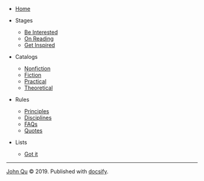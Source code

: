 - [Home](/)

- Stages
    - [Be Interested](log-on.md "List of interesting material and note of why")
    - [On Reading](focus-on.md "List of reading mateiral, hope not too much")
    - [Get Inspired](relect-on.md "List of what have been part of me")

- Catalogs
    - [Nonfiction](nonfiction.md "List of nonfictional materials")
    - [Fiction](fiction.md "List of fictional materials")
    - [Practical](practical.md "List of action oriented material")
    - [Theoretical](theoretical.md "List of knowledge oriented material")
    
- Rules
    - [Principles](principle.md "List of all kinds of important and simple things")
    - [Disciplines](discipline.md "List of self-disciplines and actions")
    - [FAQs](faq.md "List of frequent asked questions")
    - [Quotes](reference.md "Quotes about Readings")

- Lists
    - [Got it](./_posts/2019-06-14-10-51-32-got-it-purchase-list.md "What I bought on 'Got it' App") 
    
<hr></hr>
    <span> <a href="https://john-qu.github.io/">  John Qu</a> &copy; 2019. </span>
    <span> Published with <a href="https://docsify.js.org/#/" target="_blank">docsify</a>.</span>
